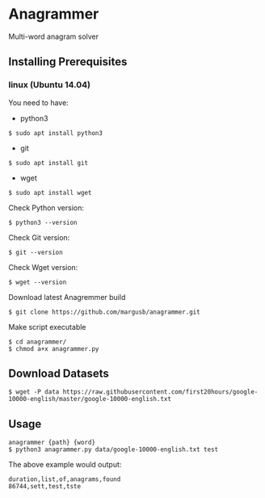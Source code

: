 # Anagrammer

Multi-word anagram solver

## Installing Prerequisites

### linux (Ubuntu 14.04)

You need to have:
 - python3 
 ``` 
 $ sudo apt install python3
 ```
 - git 
 ```
 $ sudo apt install git
 ```
 - wget 
 ```
 $ sudo apt install wget
 ```
 



Check Python version:
```
$ python3 --version
```
Check Git version:
```
$ git --version
```
Check Wget version:
```
$ wget --version
```



Download latest Anagremmer build

```
$ git clone https://github.com/margusb/anagrammer.git
```

Make script executable
```
$ cd anagrammer/
$ chmod a+x anagrammer.py
```

## Download Datasets
```
$ wget -P data https://raw.githubusercontent.com/first20hours/google-10000-english/master/google-10000-english.txt 
```

## Usage

```
anagrammer {path} {word}
$ python3 anagrammer.py data/google-10000-english.txt test
```

The above example would output:
```
duration,list,of,anagrams,found
86744,sett,test,tste
```
